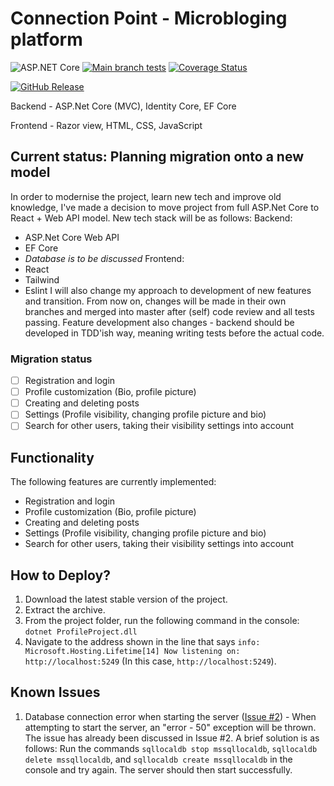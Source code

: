# Connection Point - Microbloging platform
![ASP.NET Core](https://img.shields.io/badge/-ASP.NET_Core-512BD4?logo=dotnet) 
[![Main branch tests](https://github.com/Shporgalka-Nope/SimpleSocialMedia/actions/workflows/dotnet-test.yml/badge.svg)](https://github.com/Shporgalka-Nope/SimpleSocialMedia/actions/workflows/dotnet-test.yml)
[![Coverage Status](https://coveralls.io/repos/github/Shporgalka-Nope/SimpleSocialMedia/badge.svg)](https://coveralls.io/github/Shporgalka-Nope/SimpleSocialMedia)

[![GitHub Release](https://img.shields.io/github/v/release/Shporgalka-Nope/SimpleSocialMedia?sort=date&display_name=release&style=flat&label=Download%20latest%20release)](https://github.com/Shporgalka-Nope/SimpleSocialMedia/releases/download/Release/Release.build.zip)

Backend - ASP.Net Core (MVC), Identity Core, EF Core

Frontend - Razor view, HTML, CSS, JavaScript
## Current status: Planning migration onto a new model
In order to modernise the project, learn new tech and improve old knowledge, I've made a decision to move project from full ASP.Net Core to React + Web API model.
New tech stack will be as follows:
Backend: 
- ASP.Net Core Web API
- EF Core
- *Database is to be discussed*
Frontend:
- React
- Tailwind
- Eslint
I will also change my approach to development of new features and transition.
From now on, changes will be made in their own branches and merged into master after (self) code review and all tests passing.
Feature development also changes - backend should be developed in TDD'ish way, meaning writing tests before the actual code.
### Migration status
- [ ] Registration and login
- [ ] Profile customization (Bio, profile picture)
- [ ] Creating and deleting posts
- [ ] Settings (Profile visibility, changing profile picture and bio)
- [ ] Search for other users, taking their visibility settings into account
## Functionality
The following features are currently implemented:
  - Registration and login
  - Profile customization (Bio, profile picture)
  - Creating and deleting posts
  - Settings (Profile visibility, changing profile picture and bio)
  - Search for other users, taking their visibility settings into account

## How to Deploy?
  1. Download the latest stable version of the project.
  2. Extract the archive.
  3. From the project folder, run the following command in the console: ```dotnet ProfileProject.dll```
  4. Navigate to the address shown in the line that says ```info: Microsoft.Hosting.Lifetime[14]
      Now listening on: http://localhost:5249``` (In this case, ```http://localhost:5249```).

## Known Issues
  1. Database connection error when starting the server ([Issue #2](https://github.com/Shporgalka-Nope/SimpleSocialMedia/issues/2)) - When attempting to start the server, an "error - 50" exception will be thrown. The issue has already been discussed in Issue #2. A brief solution is as follows:
     Run the commands `sqllocaldb stop mssqllocaldb`, `sqllocaldb delete mssqllocaldb`, and `sqllocaldb create mssqllocaldb` in the console and try again. The server should then start successfully.
